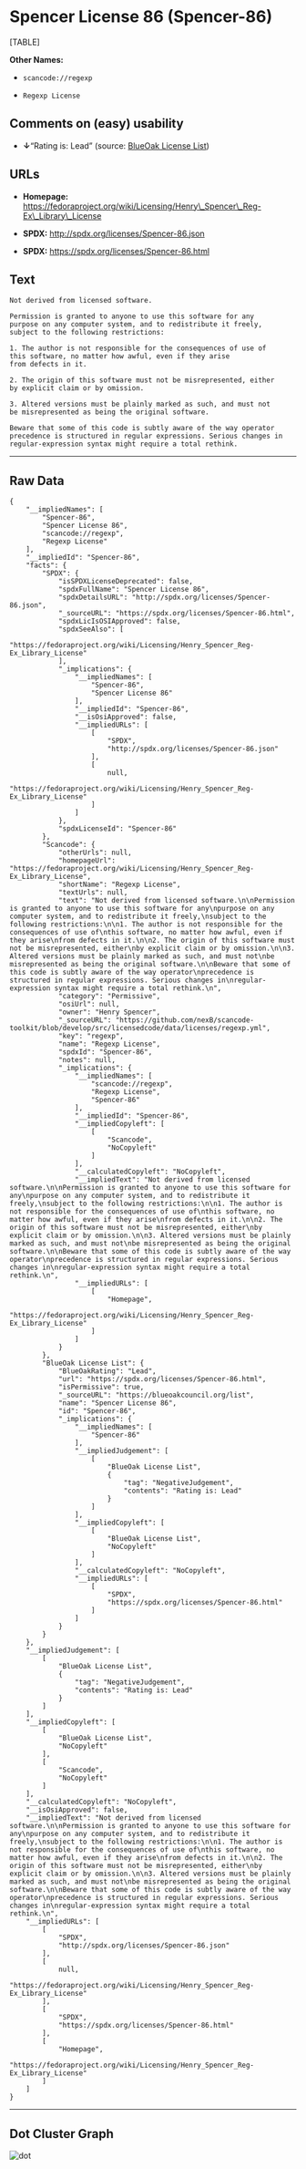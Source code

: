 Spencer License 86 (Spencer-86)
===============================

[TABLE]

**Other Names:**

-   `scancode://regexp`

-   `Regexp License`

Comments on (easy) usability
----------------------------

-   **↓**“Rating is: Lead” (source: [BlueOak License
    List](https://blueoakcouncil.org/list "BlueOak License List"))

URLs
----

-   **Homepage:**
    https://fedoraproject.org/wiki/Licensing/Henry\_Spencer\_Reg-Ex\_Library\_License

-   **SPDX:** http://spdx.org/licenses/Spencer-86.json

-   **SPDX:** https://spdx.org/licenses/Spencer-86.html

Text
----

    Not derived from licensed software.

    Permission is granted to anyone to use this software for any
    purpose on any computer system, and to redistribute it freely,
    subject to the following restrictions:

    1. The author is not responsible for the consequences of use of
    this software, no matter how awful, even if they arise
    from defects in it.

    2. The origin of this software must not be misrepresented, either
    by explicit claim or by omission.

    3. Altered versions must be plainly marked as such, and must not
    be misrepresented as being the original software.

    Beware that some of this code is subtly aware of the way operator
    precedence is structured in regular expressions. Serious changes in
    regular-expression syntax might require a total rethink.

------------------------------------------------------------------------

Raw Data
--------

    {
        "__impliedNames": [
            "Spencer-86",
            "Spencer License 86",
            "scancode://regexp",
            "Regexp License"
        ],
        "__impliedId": "Spencer-86",
        "facts": {
            "SPDX": {
                "isSPDXLicenseDeprecated": false,
                "spdxFullName": "Spencer License 86",
                "spdxDetailsURL": "http://spdx.org/licenses/Spencer-86.json",
                "_sourceURL": "https://spdx.org/licenses/Spencer-86.html",
                "spdxLicIsOSIApproved": false,
                "spdxSeeAlso": [
                    "https://fedoraproject.org/wiki/Licensing/Henry_Spencer_Reg-Ex_Library_License"
                ],
                "_implications": {
                    "__impliedNames": [
                        "Spencer-86",
                        "Spencer License 86"
                    ],
                    "__impliedId": "Spencer-86",
                    "__isOsiApproved": false,
                    "__impliedURLs": [
                        [
                            "SPDX",
                            "http://spdx.org/licenses/Spencer-86.json"
                        ],
                        [
                            null,
                            "https://fedoraproject.org/wiki/Licensing/Henry_Spencer_Reg-Ex_Library_License"
                        ]
                    ]
                },
                "spdxLicenseId": "Spencer-86"
            },
            "Scancode": {
                "otherUrls": null,
                "homepageUrl": "https://fedoraproject.org/wiki/Licensing/Henry_Spencer_Reg-Ex_Library_License",
                "shortName": "Regexp License",
                "textUrls": null,
                "text": "Not derived from licensed software.\n\nPermission is granted to anyone to use this software for any\npurpose on any computer system, and to redistribute it freely,\nsubject to the following restrictions:\n\n1. The author is not responsible for the consequences of use of\nthis software, no matter how awful, even if they arise\nfrom defects in it.\n\n2. The origin of this software must not be misrepresented, either\nby explicit claim or by omission.\n\n3. Altered versions must be plainly marked as such, and must not\nbe misrepresented as being the original software.\n\nBeware that some of this code is subtly aware of the way operator\nprecedence is structured in regular expressions. Serious changes in\nregular-expression syntax might require a total rethink.\n",
                "category": "Permissive",
                "osiUrl": null,
                "owner": "Henry Spencer",
                "_sourceURL": "https://github.com/nexB/scancode-toolkit/blob/develop/src/licensedcode/data/licenses/regexp.yml",
                "key": "regexp",
                "name": "Regexp License",
                "spdxId": "Spencer-86",
                "notes": null,
                "_implications": {
                    "__impliedNames": [
                        "scancode://regexp",
                        "Regexp License",
                        "Spencer-86"
                    ],
                    "__impliedId": "Spencer-86",
                    "__impliedCopyleft": [
                        [
                            "Scancode",
                            "NoCopyleft"
                        ]
                    ],
                    "__calculatedCopyleft": "NoCopyleft",
                    "__impliedText": "Not derived from licensed software.\n\nPermission is granted to anyone to use this software for any\npurpose on any computer system, and to redistribute it freely,\nsubject to the following restrictions:\n\n1. The author is not responsible for the consequences of use of\nthis software, no matter how awful, even if they arise\nfrom defects in it.\n\n2. The origin of this software must not be misrepresented, either\nby explicit claim or by omission.\n\n3. Altered versions must be plainly marked as such, and must not\nbe misrepresented as being the original software.\n\nBeware that some of this code is subtly aware of the way operator\nprecedence is structured in regular expressions. Serious changes in\nregular-expression syntax might require a total rethink.\n",
                    "__impliedURLs": [
                        [
                            "Homepage",
                            "https://fedoraproject.org/wiki/Licensing/Henry_Spencer_Reg-Ex_Library_License"
                        ]
                    ]
                }
            },
            "BlueOak License List": {
                "BlueOakRating": "Lead",
                "url": "https://spdx.org/licenses/Spencer-86.html",
                "isPermissive": true,
                "_sourceURL": "https://blueoakcouncil.org/list",
                "name": "Spencer License 86",
                "id": "Spencer-86",
                "_implications": {
                    "__impliedNames": [
                        "Spencer-86"
                    ],
                    "__impliedJudgement": [
                        [
                            "BlueOak License List",
                            {
                                "tag": "NegativeJudgement",
                                "contents": "Rating is: Lead"
                            }
                        ]
                    ],
                    "__impliedCopyleft": [
                        [
                            "BlueOak License List",
                            "NoCopyleft"
                        ]
                    ],
                    "__calculatedCopyleft": "NoCopyleft",
                    "__impliedURLs": [
                        [
                            "SPDX",
                            "https://spdx.org/licenses/Spencer-86.html"
                        ]
                    ]
                }
            }
        },
        "__impliedJudgement": [
            [
                "BlueOak License List",
                {
                    "tag": "NegativeJudgement",
                    "contents": "Rating is: Lead"
                }
            ]
        ],
        "__impliedCopyleft": [
            [
                "BlueOak License List",
                "NoCopyleft"
            ],
            [
                "Scancode",
                "NoCopyleft"
            ]
        ],
        "__calculatedCopyleft": "NoCopyleft",
        "__isOsiApproved": false,
        "__impliedText": "Not derived from licensed software.\n\nPermission is granted to anyone to use this software for any\npurpose on any computer system, and to redistribute it freely,\nsubject to the following restrictions:\n\n1. The author is not responsible for the consequences of use of\nthis software, no matter how awful, even if they arise\nfrom defects in it.\n\n2. The origin of this software must not be misrepresented, either\nby explicit claim or by omission.\n\n3. Altered versions must be plainly marked as such, and must not\nbe misrepresented as being the original software.\n\nBeware that some of this code is subtly aware of the way operator\nprecedence is structured in regular expressions. Serious changes in\nregular-expression syntax might require a total rethink.\n",
        "__impliedURLs": [
            [
                "SPDX",
                "http://spdx.org/licenses/Spencer-86.json"
            ],
            [
                null,
                "https://fedoraproject.org/wiki/Licensing/Henry_Spencer_Reg-Ex_Library_License"
            ],
            [
                "SPDX",
                "https://spdx.org/licenses/Spencer-86.html"
            ],
            [
                "Homepage",
                "https://fedoraproject.org/wiki/Licensing/Henry_Spencer_Reg-Ex_Library_License"
            ]
        ]
    }

------------------------------------------------------------------------

Dot Cluster Graph
-----------------

![](../dot/Spencer-86.svg "dot")